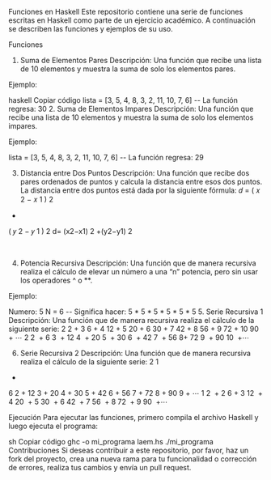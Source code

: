 Funciones en Haskell
Este repositorio contiene una serie de funciones escritas en Haskell como parte de un ejercicio académico. A continuación se describen las funciones y ejemplos de su uso.

Funciones
1. Suma de Elementos Pares
Descripción: Una función que recibe una lista de 10 elementos y muestra la suma de solo los elementos pares.

Ejemplo:

haskell
Copiar código
lista = [3, 5, 4, 8, 3, 2, 11, 10, 7, 6]
-- La función regresa: 30
2. Suma de Elementos Impares
Descripción: Una función que recibe una lista de 10 elementos y muestra la suma de solo los elementos impares.

Ejemplo:

lista = [3, 5, 4, 8, 3, 2, 11, 10, 7, 6]
-- La función regresa: 29


3. Distancia entre Dos Puntos
Descripción: Una función que recibe dos pares ordenados de puntos y calcula la distancia entre esos dos puntos. La distancia entre dos puntos está dada por la siguiente fórmula:
𝑑
=
(
𝑥
2
−
𝑥
1
)
2
+
(
𝑦
2
−
𝑦
1
)
2
d= 
(x2−x1) 
2
 +(y2−y1) 
2
 
​
 

4. Potencia Recursiva
Descripción: Una función que de manera recursiva realiza el cálculo de elevar un número a una “n” potencia, pero sin usar los operadores ^ o **.

Ejemplo:


Numero: 5
N = 6
-- Significa hacer: 5 * 5 * 5 * 5 * 5 * 5
5. Serie Recursiva 1
Descripción: Una función que de manera recursiva realiza el cálculo de la siguiente serie:
2
2
+
3
6
+
4
12
+
5
20
+
6
30
+
7
42
+
8
56
+
9
72
+
10
90
+
⋯
2
2
​
 + 
6
3
​
 + 
12
4
​
 + 
20
5
​
 + 
30
6
​
 + 
42
7
​
 + 
56
8
​
 + 
72
9
​
 + 
90
10
​
 +⋯

6. Serie Recursiva 2
Descripción: Una función que de manera recursiva realiza el cálculo de la siguiente serie:
2
1
+
6
2
+
12
3
+
20
4
+
30
5
+
42
6
+
56
7
+
72
8
+
90
9
+
⋯
1
2
​
 + 
2
6
​
 + 
3
12
​
 + 
4
20
​
 + 
5
30
​
 + 
6
42
​
 + 
7
56
​
 + 
8
72
​
 + 
9
90
​
 +⋯

Ejecución
Para ejecutar las funciones, primero compila el archivo Haskell y luego ejecuta el programa:

sh
Copiar código
ghc -o mi_programa laem.hs
./mi_programa
Contribuciones
Si deseas contribuir a este repositorio, por favor, haz un fork del proyecto, crea una nueva rama para tu funcionalidad o corrección de errores, realiza tus cambios y envía un pull request.

